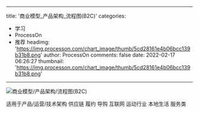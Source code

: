 
---
title: '商业模型_产品架构_流程图(B2C)'
categories: 
 - 学习
 - ProcessOn
 - 推荐
headimg: 'https://img.processon.com/chart_image/thumb/5cd28161e4b06bcc139b31b8.png'
author: ProcessOn
comments: false
date: 2022-02-17 06:26:27
thumbnail: 'https://img.processon.com/chart_image/thumb/5cd28161e4b06bcc139b31b8.png'
---

<div>   
<img class="thumb" alt="商业模型/产品架构/流程图(B2C)" src="https://img.processon.com/chart_image/thumb/5cd28161e4b06bcc139b31b8.png" referrerpolicy="no-referrer">
<p>适用于产品/运营/技术架构
供应链 履约 导购
互联网 运动行业 本地生活 服务类</p>  
</div>
            